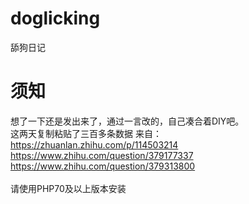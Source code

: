 # doglicking
舔狗日记
# 须知
想了一下还是发出来了，通过一言改的，自己凑合着DIY吧。<br>
这两天复制粘贴了三百多条数据 来自：<br>
https://zhuanlan.zhihu.com/p/114503214 <br>
https://www.zhihu.com/question/379177337 <br>
https://www.zhihu.com/question/379313800 <br>
<br>
请使用PHP70及以上版本安装
